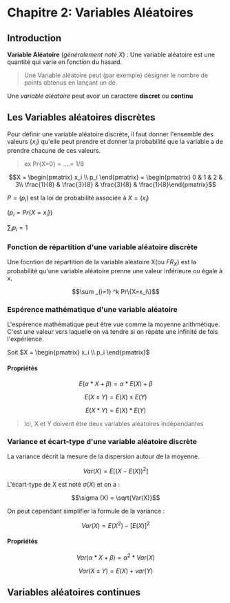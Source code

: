 
# Chapitre 2: Variables Aléatoires
## Introduction
**Variable Aléatoire** (*généralement noté X*) : Une variable aléatoire est une quantité qui varie en fonction du hasard.

> Une Variable aléatoire peut (par exemple) désigner le nombre de points obtenus en lançant un dé.

Une *variable aléatoire* peut avoir un caractere **discret** ou **continu**

## Les Variables aléatoires discrètes 

Pour définir une variable aléatoire discrète, il faut donner l'ensemble des valeurs {$x_i$} qu'elle peut prendre et donner la probabilité que la variable a de prendre chacune de ces valeurs. 

> ex Pr{X=0} = ....= 1/8


$$X = \begin{pmatrix} x_i \\ p_i \end{pmatrix} = \begin{pmatrix} 0 & 1 & 2 & 3\\ \frac{1}{8} & \frac{3}{8} & \frac{3}{8} & \frac{1}{8}\end{pmatrix}$$


$P=(p_i)$ est la loi de probabilité associée à $X=(x_i)$

($p_i=Pr\{X=x_i\}$)

$\sum _i p_i = 1$

### Fonction de répartition d'une variable aléatoire discrète

Une focntion de répartition de la variable aléatoire X(ou $FR_X$) est la probabilité qu'une variable aléatoire prenne une valeur inférieure ou égale à x.

$$\sum _{i=1} ^k Pr\{X=x_i\}$$

### Espérence mathématique d'une variable aléatoire

L'espérence mathématique peut être vue comme la moyenne arithmétique. C'est une valeur vers laquelle on va tendre si on répète une infinité de fois l'expérience.

Soit $X = \begin{pmatrix} x_i \\ p_i \end{pmatrix}$

#### Propriétés

$$E(\alpha * X + \beta) = \alpha * E(X) + \beta$$

$$E(X\pm Y) = E(X) \pm E(Y)$$

$$E(X*Y) = E(X) * E(Y)$$
> Ici, X et Y doivent être deux variables aléatoires indépendantes

### Variance et écart-type d'une variable aléatoire discrète

La variance décrit la mesure de la dispersion autour de la moyenne. 

$$Var(X) = E [ (X-E(X))^2 ]$$

L'écart-type de X est noté $\sigma (X)$ et on a : 

$$\sigma (X) = \sqrt{Var(X)}$$

On peut cependant simplifier la formule de la variance : 

$$Var(X) = E(X^2)-[E(X)]^2$$

#### Propriétés

$$Var(\alpha * X + \beta) = \alpha ^2 * Var(X)$$

$$Var(X\pm Y) = E(X) + var(Y)$$

## Variables aléatoires continues

